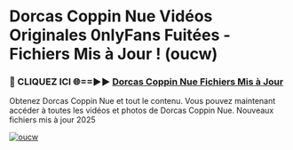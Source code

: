 # Dorcas Coppin Nue Vidéos Originales 0nlyFans Fuitées - Fichiers Mis à Jour ! (oucw)

<h3>🔴 CLIQUEZ ICI 🌐==►► <a href="https://tinyurl.com/2pmr4ezf" rel="nofollow">Dorcas Coppin Nue Fichiers Mis à Jour</a></h3>

Obtenez Dorcas Coppin Nue et tout le contenu. Vous pouvez maintenant accéder à toutes les vidéos et photos de Dorcas Coppin Nue. Nouveaux fichiers mis à jour 2025

[![oucw](https://i.imgur.com/6SNvagu.gif)](https://tinyurl.com/2pmr4ezf)
